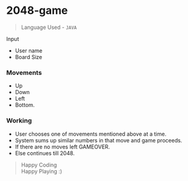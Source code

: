 # 2048-game

 > Language Used - `JAVA`

Input
- User name  
- Board Size  
        
### Movements

- Up
- Down
- Left
- Bottom. 

### Working

- User chooses one of movements mentioned above at a time.  
- System sums up similar numbers in that move and game proceeds.  
- If there are no moves left GAMEOVER.  
- Else continues till 2048.  

> Happy Coding  
> Happy Playing :)  
